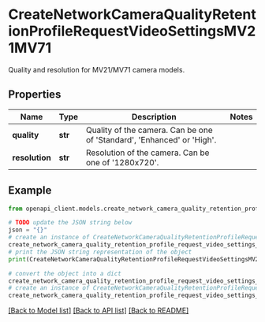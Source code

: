 # CreateNetworkCameraQualityRetentionProfileRequestVideoSettingsMV21MV71

Quality and resolution for MV21/MV71 camera models.

## Properties

Name | Type | Description | Notes
------------ | ------------- | ------------- | -------------
**quality** | **str** | Quality of the camera. Can be one of &#39;Standard&#39;, &#39;Enhanced&#39; or &#39;High&#39;. | 
**resolution** | **str** | Resolution of the camera. Can be one of &#39;1280x720&#39;. | 

## Example

```python
from openapi_client.models.create_network_camera_quality_retention_profile_request_video_settings_mv21_mv71 import CreateNetworkCameraQualityRetentionProfileRequestVideoSettingsMV21MV71

# TODO update the JSON string below
json = "{}"
# create an instance of CreateNetworkCameraQualityRetentionProfileRequestVideoSettingsMV21MV71 from a JSON string
create_network_camera_quality_retention_profile_request_video_settings_mv21_mv71_instance = CreateNetworkCameraQualityRetentionProfileRequestVideoSettingsMV21MV71.from_json(json)
# print the JSON string representation of the object
print(CreateNetworkCameraQualityRetentionProfileRequestVideoSettingsMV21MV71.to_json())

# convert the object into a dict
create_network_camera_quality_retention_profile_request_video_settings_mv21_mv71_dict = create_network_camera_quality_retention_profile_request_video_settings_mv21_mv71_instance.to_dict()
# create an instance of CreateNetworkCameraQualityRetentionProfileRequestVideoSettingsMV21MV71 from a dict
create_network_camera_quality_retention_profile_request_video_settings_mv21_mv71_from_dict = CreateNetworkCameraQualityRetentionProfileRequestVideoSettingsMV21MV71.from_dict(create_network_camera_quality_retention_profile_request_video_settings_mv21_mv71_dict)
```
[[Back to Model list]](../README.md#documentation-for-models) [[Back to API list]](../README.md#documentation-for-api-endpoints) [[Back to README]](../README.md)


